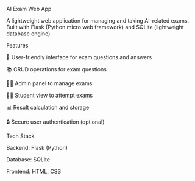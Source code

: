 AI Exam Web App

A lightweight web application for managing and taking AI-related exams.
Built with Flask (Python micro web framework) and SQLite (lightweight database engine).

Features

📝 User-friendly interface for exam questions and answers

📚 CRUD operations for exam questions

👩‍🏫 Admin panel to manage exams

👨‍🎓 Student view to attempt exams

📊 Result calculation and storage

🔒 Secure user authentication (optional)

Tech Stack

Backend: Flask (Python)

Database: SQLite

Frontend: HTML, CSS
